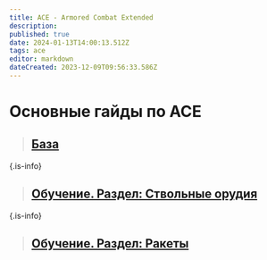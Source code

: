 ```yaml
---
title: ACE - Armored Combat Extended
description: 
published: true
date: 2024-01-13T14:00:13.512Z
tags: ace
editor: markdown
dateCreated: 2023-12-09T09:56:33.586Z
---
```


 # Основные гайды по ACE


> ##  [База](/ACE/Основы)
{.is-info}


> ## [Обучение. Раздел: Ствольные орудия](/ACE/Обучение_Раздел_Ствольные_орудия)
{.is-info}

> ## [Обучение. Раздел: Ракеты](/ACE/new-page)















